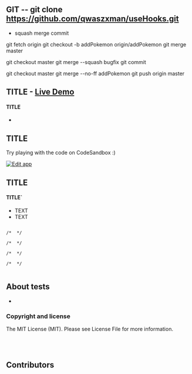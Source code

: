 ## GIT -- git clone https://github.com/qwaszxman/useHooks.git

- squash merge commit

git fetch origin
git checkout -b addPokemon origin/addPokemon
git merge master

git checkout master
git merge --squash bugfix
git commit

git checkout master
git merge --no-ff addPokemon
git push origin master 

## TITLE - [Live Demo](https://)


#### TITLE

- 
## TITLE

Try playing with the code on CodeSandbox :)

[![Edit app](codesandbox.svg)](https://codesandbox.io/)

## TITLE

#### TITLE`

- TEXT
- TEXT

```text

/*  */

/*  */

/*  */

/*  */


```

## About tests

- 
  
### Copyright and license

The MIT License (MIT). Please see License File for more information.

<br/>
<br/>


## Contributors


<!-- ALL-CONTRIBUTORS-LIST:START - Do not remove or modify this section -->
<!-- prettier-ignore -->

<!-- ALL-CONTRIBUTORS-LIST:END -->

